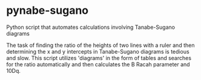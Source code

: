 # pynabe-sugano
Python script that automates calculations involving Tanabe-Sugano diagrams

  The task of finding the ratio of the heights of two lines with a ruler and then determining the x and y intercepts in Tanabe-Sugano diagrams is tedious and slow. This script utilizes 'diagrams' in the form of tables and searches for the ratio automatically and then calculates the B Racah parameter and 10Dq.
